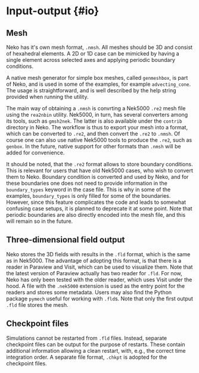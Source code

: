 # Input-output {#io}

## Mesh

Neko has it's own mesh format, `.nmsh`. All meshes should be 3D and consist of
hexahedral elements. A 2D or 1D case can be mimicked by having a single element
across selected axes and applying periodic boundary conditions.

A native mesh generator for simple box meshes, called `genmeshbox`, is part of
Neko, and is used in some of the examples, for example `advecting_cone`. The
usage is straightforward, and is well described by the help string provided when
running the utility.

The main way of obtaining a `.nmsh` is convrting a Nek5000 `.re2` mesh file
using the `rea2nbin` utility. Nek5000, in turn, has several converters among its
tools, such as `gmsh2nek`. The latter is also available under the `contrib`
directory in Neko. The workflow is thus to export your mesh into a format, which
can be converted to `.re2`, and then convert the `.re2` to `.nmsh`. Of course
one can also use native Nek5000 tools to produce the `.re2`, such as `genbox`.
In the future, native support for other formats than `.nmsh` will be added for
convenience.

It should be noted, that the `.re2` format allows to store boundary conditions.
This is relevant for users that have old Nek5000 cases, who wish to convert them
to Neko. Boundary condition is converted and used by Neko, and for these
boundaries one does not need to provide information in the `boundary_types`
keyword in the case file. This is why in some of the examples, `boundary_types`
is only filled for some of the boundaries. However, since this feature
complicates the code and leads to somewhat confusing case setups, it is planned
to deprecate it at some point. Note that periodic boundaries are also directly
encoded into the mesh file, and this will remain so in the future.

## Three-dimensional field output
Neko stores the 3D fields with results in the `.fld` format, which is the same
as in Nek5000. The advantage of adopting this format, is that there is a reader
in Paraview and Visit, which can be used to visualize them. Note that the latest
version of Paraview actually has two reader for `.fld`. For now, Neko has only
been tested with the older reader, which uses Visit under the hood.  A file with
the `.nek5000` extension is used as the entry point for the readers and stores
some metadata. Users may also find the Python package `pymech` useful for
working with `.fld`s. Note that only the first output `.fld` file stores the
mesh.

## Checkpoint files
Simulations cannot be restarted from `.fld` files. Instead, separate checkpoint
files can be output for the purpose of restarts. These contain additional
information allowing a clean restart, with, e.g., the correct time integration
order. A separate file format, `.chkpt` is adopted for the checkpoint files.
